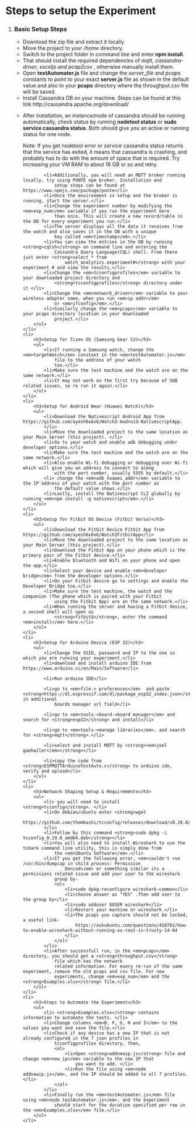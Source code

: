 <h1>Steps to setup the Experiment</h1>
<ol>
    <li>
        <h3>Basic Setup Steps</h3>
        <ul>
            <li>Download the zip file and extract it locally.</li>
            <li>Move the project to your <em>/home</em> directory.</li>
            <li>Switch to the project folder in command line and enter <strong>npm install</strong>.</li>
            <li>That should install the required dependencies of <em>mqtt, cassandra-driver, exceljs and pcap2csv</em> ,
                otherwise manually install them.</li>
            <li>Open <strong>testAutomater.js</strong> file and change the <em>server_file</em> and <em>pcaps</em>
                constants to point to your exact <strong>server.js</strong> file as shown in the default value and also
                to your <strong>pcaps</strong> directory where the throughput.csv file will be saved.</li>
            <li>Install Cassandra DB on your machine. Steps can be found at this link
                http://cassandra.apache.org/download/</li>
            <li>
                <p>After installation, an instance/node of cassandra should be running automatically, check status by
                    running
                    <strong>nodetool status</strong> or <strong>sudo service cassandra status</strong>. Both should give
                    you an active or running status for one node. </p>
                <p>Note: If you get nodetool error or service cassandra status returns that the service has exited, it
                    means that cassandra is crashing, and probably has to do with the amount of space that is required.
                    Try increasing your VM RAM to about 16 GB or so and retry.</p>
            </li>

            <li>Additionally, you will need an MQTT broker running locally, try using PONTE npm broker. Installation and
                setup steps can be found at https://www.npmjs.com/package/ponte</li>
            <li>Once the environment is setup and the broker is running, start the server.</li>
            <li>Change the experiment number by modifying the <em>exp_num</em> variable if you run the experiment more
                than once. This will create a new record/table in the DB for every experiment you run.</li>
            <li>The server displays all the data it receives from the watch and also saves it in the DB with a unique
                key called <em>timestamp</em>.</li>
            <li>You can view the entries in the DB by running <strong>cqlsh</strong> on command line and entering the
                Cassandra Query Language(CQL) shell. From there just enter <strong>select * from
                    watch_analytics.experiment#</strong> with your experiment # and view the results.</li>
            <li>Change the <em>tcconfigprofiles</em> variable to your downloaded project directory and
                <strong>tcconfigprofiles</strong> directory under it </li>
            <li>Change the <em>network_driver</em> variable to your wireless adapter name, when you run <em>ip addr</em>
                or <em>ifconfig</em>.</li>
            <li>Similarly change the <em>pcaps</em> variable to your pcaps directory location in your downloaded
                project.</li>
        </ul>
    </li>
    <li>
        <h3>Setup for Tizen OS (Samsung Gear S3)</h3>
        <ul>
            <li>If running a Samsung watch, change the <em>targetWatch</em> constant in the <em>testAutomater.js</em>
                file to the address of your watch
                too.</li>
            <li>Make sure the test machine and the watch are on the same network.</li>
            <li>It may not work on the first try because of SDB related issues, so re run it again.</li>
        </ul>
    </li>
    <li>
        <h3>Setup for Android Wear (Huawei Watch)</h3>
        <ul>
            <li>Download the Nativescript Android App from https://github.com/ayesh6x6x6/Watch3-Android-NativescriptApp.
            </li>
            <li>Move the downloaded project to the same location as your Main Server (this project). </li>
            <li>Go to your watch and enable adb debugging under developer options.</li>
            <li>Make sure the test machine and the watch are on the same network.</li>
            <li>Also enable Wi-fi debugging or debugging over Wi-fi which will give you an address to connect to along
                with the port number, usually 5555 by default.</li>
            <li> change the <em>adb_huawei_addr</em> variable to the IP address of your watch with the port number as
                the default value shows.</li>
            <li>Lastly, install the Nativescript CLI globally by running <em>npm install -g nativescript</em>.</li>
        </ul>
    </li>
    <li>
        <h3>Setup for Fitbit OS Device (Fitbit Versa)</h3>
        <ul>
            <li>Download the Fitbit Device Fitbit App from https://github.com/ayesh6x6x6/Watch2FitbitApp</li>
            <li>Move the downloaded project to the same location as your Main Server (this project).</li>
            <li>Download the Fitbit App on your phone which is the primary pair of the Fitbit device.</li>
            <li>Enable bluetooth and Wifi on your phone and open the app.</li>
            <li>Select your device and enable <em>developer bridge</em> from the developer options.</li>
            <li>On your Fitbit device go to settings and enable the Developer Bridge too.</li>
            <li>Make sure the test machine, the watch and the companion (The phone which is paired with your Fitbit
                using the Fitbit App) are on the same network.</li>
            <li>When running the server and having a Fitbit device, a second shell will open as
                <strong>fitbit$</strong>, enter the command <em>install</em> here.</li>
        </ul>
    </li>
    <li>
        <h3>Setup for Arduino Device (ESP 32)</h3>
        <ul>
            <li>Change the SSID, password and IP to the one in which you are running your experiment.</li>
            <li>download and install arduino IDE from https://www.arduino.cc/en/Main/Software</li>

            <li>Run arduino IDE</li>

            <li>go to <em>file-> preferences</em>  and paste <strong>https://dl.espressif.com/dl/package_esp32_index.json</strong> in additional
                boards manager url field</li>

            <li>go to <em>tools->board->board manager</em> and search for <strong>esp32</strong> and install</li>

            <li>go to <em>tools->manage libraries</em>, and search for <strong>mqtt</strong>.</li>

            <li>select and install MQTT by <strong><em>joel gaehwiler</em></strong></li>

            <li>copy the code from <strong>ESPMQTTArduinoTestAuto.c</strong> to arduino ide, verify and upload</li>
        </ul>
    </li>
    <li>
        <h3>Network Shaping Setup & Requirements</h3>
        <ul>
            <li> you will need to install <strong>tcconfig</strong>. </li>
            <li>On debian/ubuntu enter <strong>wget
                    https://github.com/thombashi/tcconfig/releases/download/v0.19.0/tcconfig_0.19.0_amd64.deb</strong>
            </li>
            <li>Follow by this command <strong>sudo dpkg -i tcconfig_0.19.0_amd64.deb</strong></li>
            <li>You will also need to install Wireshark to use the tshark command line utility, this is simply done from
                the <em>Ubuntu Software</em>.</li>
            <li>If you get the following error, <em>couldn't run /usr/bin/dumpcap in child process: Permission
                    Denied</em> or something similar its a permissions related issue and add your user to the wireshark
                group by-
                <ol>
                    <li>sudo dpkg-reconfigure wireshark-common</li>
                    <li>choose answer as "YES" .Then add user to the group by</li>
                    <li>sudo adduser $USER wireshark</li>
                    <li>Restart your machine or wireshark.</li>
                    <li>The pcaps you capture should not be locked, a useful link-
                        https://askubuntu.com/questions/458762/how-to-enable-wireshark-without-running-as-root-in-trusty-14-04
                    </li>
                </ol>
            </li>
            <li>After successfull run, in the <em>pcaps</em> directory, you should get a <strong>throughput.csv</strong>
                file which has the network
                related information. For every re-run of the same experiment, remove the old pcaps and csv file. For new
                experiments, change <em>exp_num</em> and the <strong>Examples.xlsx</strong> file.</li>
        </ul>
    </li>
    <li>
        <h3>Steps to Automate the Experiment</h3>
        <ul>
            <li> <strong>Examples.xlsx</strong> contains information to automate the tests. </li>
            <li>Change columns <em>B, F, G, H and I</em> to the values you want and save the file.</li>
            <li>Check if any device has a new IP that is not already configured in the 7 json profiles in
                tcconfigprofiles directory, then,
                <ol>
                    <li>Open <strong>addnewip.js</strong> file and change <em>new_ip</em> variable to the new IP that
                        you want to add. </li>
                    <li>Run the file using <em>node addnewip.js</em>, and the IP should be added to all 7 profiles.</li>
                </ol>
            </li>
            <li>Finally run the <em>testAutomater.js</em> file using <em>node testAutomater.js</em>, and the experiment
                should start for the duration specified per row in the <em>Examples.xlsx</em> file.</li>
        </ul>
    </li>



</ol>